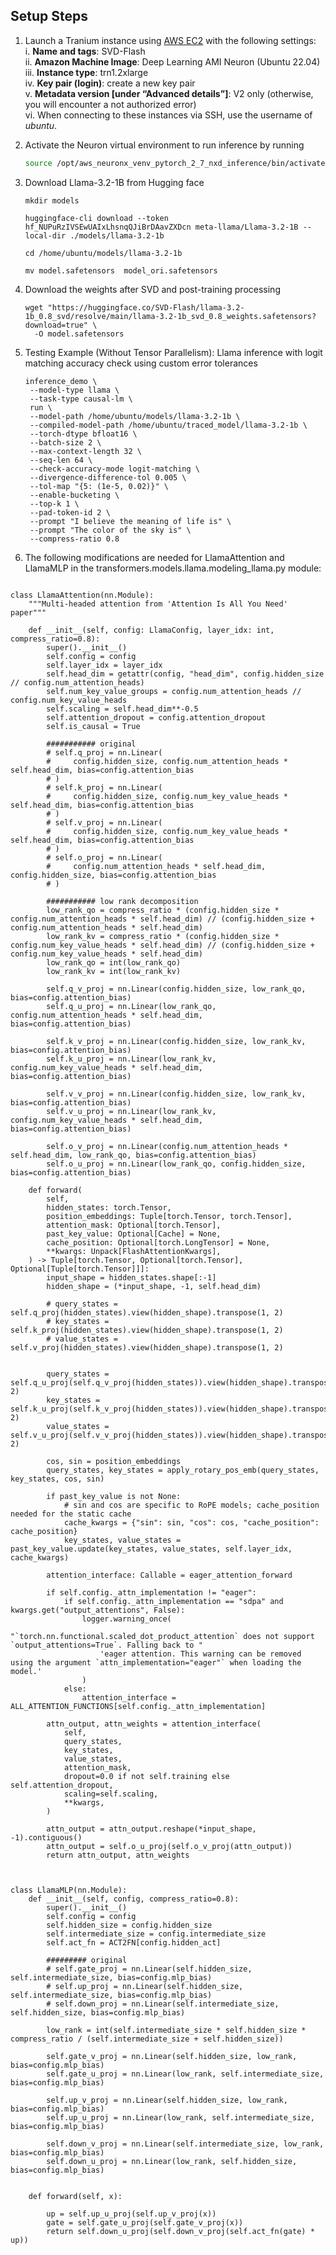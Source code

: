 ## Setup Steps

1. Launch a Tranium instance using [AWS EC2](https://us-west-2.console.aws.amazon.com/ec2/home?region=us-west-2#LaunchInstances:) with the following settings:  
   i. **Name and tags**: SVD-Flash  
   ii. **Amazon Machine Image**: Deep Learning AMI Neuron (Ubuntu 22.04)  
   iii. **Instance type**: trn1.2xlarge  
   iv. **Key pair (login)**: create a new key pair  
   v. **Metadata version [under “Advanced details”]**: V2 only (otherwise, you will encounter a not authorized error)  
   vi. When connecting to these instances via SSH, use the username of *ubuntu*.

2. Activate the Neuron virtual environment to run inference by running  
   ```bash
   source /opt/aws_neuronx_venv_pytorch_2_7_nxd_inference/bin/activate

3. Download Llama-3.2-1B from Hugging face
    ``` 
    mkdir models

    huggingface-cli download --token  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 meta-llama/Llama-3.2-1B --local-dir ./models/llama-3.2-1b

    cd /home/ubuntu/models/llama-3.2-1b

    mv model.safetensors  model_ori.safetensors

4. Download the weights after SVD and post-training processing
   ```
   wget "https://huggingface.co/SVD-Flash/llama-3.2-1b_0.8_svd/resolve/main/llama-3.2-1b_svd_0.8_weights.safetensors?download=true" \
     -O model.safetensors   

5. Testing Example (Without Tensor Parallelism): Llama inference with logit matching accuracy check using custom error tolerances
   ```
   inference_demo \
    --model-type llama \
    --task-type causal-lm \
    run \
    --model-path /home/ubuntu/models/llama-3.2-1b \
    --compiled-model-path /home/ubuntu/traced_model/llama-3.2-1b \
    --torch-dtype bfloat16 \
    --batch-size 2 \
    --max-context-length 32 \
    --seq-len 64 \
    --check-accuracy-mode logit-matching \
    --divergence-difference-tol 0.005 \
    --tol-map "{5: (1e-5, 0.02)}" \
    --enable-bucketing \
    --top-k 1 \
    --pad-token-id 2 \
    --prompt "I believe the meaning of life is" \
    --prompt "The color of the sky is" \
    --compress-ratio 0.8

6. The following modifications are needed for LlamaAttention and LlamaMLP in the transformers.models.llama.modeling_llama.py module:
```

class LlamaAttention(nn.Module):
    """Multi-headed attention from 'Attention Is All You Need' paper"""

    def __init__(self, config: LlamaConfig, layer_idx: int, compress_ratio=0.8):
        super().__init__()
        self.config = config
        self.layer_idx = layer_idx
        self.head_dim = getattr(config, "head_dim", config.hidden_size // config.num_attention_heads)
        self.num_key_value_groups = config.num_attention_heads // config.num_key_value_heads
        self.scaling = self.head_dim**-0.5
        self.attention_dropout = config.attention_dropout
        self.is_causal = True
        
        ########### original
        # self.q_proj = nn.Linear(
        #     config.hidden_size, config.num_attention_heads * self.head_dim, bias=config.attention_bias
        # )
        # self.k_proj = nn.Linear(
        #     config.hidden_size, config.num_key_value_heads * self.head_dim, bias=config.attention_bias
        # )
        # self.v_proj = nn.Linear(
        #     config.hidden_size, config.num_key_value_heads * self.head_dim, bias=config.attention_bias
        # )
        # self.o_proj = nn.Linear(
        #     config.num_attention_heads * self.head_dim, config.hidden_size, bias=config.attention_bias
        # )
        
        ########### low rank decomposition
        low_rank_qo = compress_ratio * (config.hidden_size * config.num_attention_heads * self.head_dim) // (config.hidden_size + config.num_attention_heads * self.head_dim)
        low_rank_kv = compress_ratio * (config.hidden_size * config.num_key_value_heads * self.head_dim) // (config.hidden_size + config.num_key_value_heads * self.head_dim)
        low_rank_qo = int(low_rank_qo)
        low_rank_kv = int(low_rank_kv)

        self.q_v_proj = nn.Linear(config.hidden_size, low_rank_qo, bias=config.attention_bias)
        self.q_u_proj = nn.Linear(low_rank_qo, config.num_attention_heads * self.head_dim, bias=config.attention_bias)

        self.k_v_proj = nn.Linear(config.hidden_size, low_rank_kv, bias=config.attention_bias)
        self.k_u_proj = nn.Linear(low_rank_kv, config.num_key_value_heads * self.head_dim, bias=config.attention_bias)

        self.v_v_proj = nn.Linear(config.hidden_size, low_rank_kv, bias=config.attention_bias)
        self.v_u_proj = nn.Linear(low_rank_kv, config.num_key_value_heads * self.head_dim, bias=config.attention_bias)
        
        self.o_v_proj = nn.Linear(config.num_attention_heads * self.head_dim, low_rank_qo, bias=config.attention_bias)
        self.o_u_proj = nn.Linear(low_rank_qo, config.hidden_size, bias=config.attention_bias)

    def forward(
        self,
        hidden_states: torch.Tensor,
        position_embeddings: Tuple[torch.Tensor, torch.Tensor],
        attention_mask: Optional[torch.Tensor],
        past_key_value: Optional[Cache] = None,
        cache_position: Optional[torch.LongTensor] = None,
        **kwargs: Unpack[FlashAttentionKwargs],
    ) -> Tuple[torch.Tensor, Optional[torch.Tensor], Optional[Tuple[torch.Tensor]]]:
        input_shape = hidden_states.shape[:-1]
        hidden_shape = (*input_shape, -1, self.head_dim)

        # query_states = self.q_proj(hidden_states).view(hidden_shape).transpose(1, 2)
        # key_states = self.k_proj(hidden_states).view(hidden_shape).transpose(1, 2)
        # value_states = self.v_proj(hidden_states).view(hidden_shape).transpose(1, 2)


        query_states = self.q_u_proj(self.q_v_proj(hidden_states)).view(hidden_shape).transpose(1, 2)
        key_states = self.k_u_proj(self.k_v_proj(hidden_states)).view(hidden_shape).transpose(1, 2)
        value_states =  self.v_u_proj(self.v_v_proj(hidden_states)).view(hidden_shape).transpose(1, 2)

        cos, sin = position_embeddings
        query_states, key_states = apply_rotary_pos_emb(query_states, key_states, cos, sin)

        if past_key_value is not None:
            # sin and cos are specific to RoPE models; cache_position needed for the static cache
            cache_kwargs = {"sin": sin, "cos": cos, "cache_position": cache_position}
            key_states, value_states = past_key_value.update(key_states, value_states, self.layer_idx, cache_kwargs)

        attention_interface: Callable = eager_attention_forward

        if self.config._attn_implementation != "eager":
            if self.config._attn_implementation == "sdpa" and kwargs.get("output_attentions", False):
                logger.warning_once(
                    "`torch.nn.functional.scaled_dot_product_attention` does not support `output_attentions=True`. Falling back to "
                    'eager attention. This warning can be removed using the argument `attn_implementation="eager"` when loading the model.'
                )
            else:
                attention_interface = ALL_ATTENTION_FUNCTIONS[self.config._attn_implementation]

        attn_output, attn_weights = attention_interface(
            self,
            query_states,
            key_states,
            value_states,
            attention_mask,
            dropout=0.0 if not self.training else self.attention_dropout,
            scaling=self.scaling,
            **kwargs,
        )

        attn_output = attn_output.reshape(*input_shape, -1).contiguous()
        attn_output = self.o_u_proj(self.o_v_proj(attn_output))
        return attn_output, attn_weights



class LlamaMLP(nn.Module):
    def __init__(self, config, compress_ratio=0.8):
        super().__init__()
        self.config = config
        self.hidden_size = config.hidden_size
        self.intermediate_size = config.intermediate_size
        self.act_fn = ACT2FN[config.hidden_act]

        ######### original
        # self.gate_proj = nn.Linear(self.hidden_size, self.intermediate_size, bias=config.mlp_bias)
        # self.up_proj = nn.Linear(self.hidden_size, self.intermediate_size, bias=config.mlp_bias)
        # self.down_proj = nn.Linear(self.intermediate_size, self.hidden_size, bias=config.mlp_bias)

        low_rank = int(self.intermediate_size * self.hidden_size * compress_ratio / (self.intermediate_size + self.hidden_size))

        self.gate_v_proj = nn.Linear(self.hidden_size, low_rank, bias=config.mlp_bias)
        self.gate_u_proj = nn.Linear(low_rank, self.intermediate_size, bias=config.mlp_bias)

        self.up_v_proj = nn.Linear(self.hidden_size, low_rank, bias=config.mlp_bias)
        self.up_u_proj = nn.Linear(low_rank, self.intermediate_size, bias=config.mlp_bias)

        self.down_v_proj = nn.Linear(self.intermediate_size, low_rank, bias=config.mlp_bias)
        self.down_u_proj = nn.Linear(low_rank, self.hidden_size, bias=config.mlp_bias)
        

    def forward(self, x):

        up = self.up_u_proj(self.up_v_proj(x))
        gate = self.gate_u_proj(self.gate_v_proj(x))
        return self.down_u_proj(self.down_v_proj(self.act_fn(gate) * up))
    
